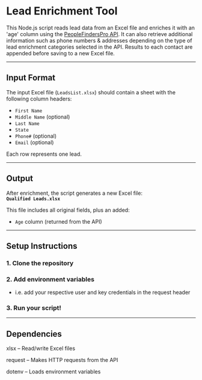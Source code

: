 # Lead Enrichment Tool

This Node.js script reads lead data from an Excel file and enriches it with an 'age' column using the [PeopleFindersPro API](https://www.peoplefinderspro.com/). It can also retrieve additional information such as phone numbers & addresses depending on the type of lead enrichment categories selected in the API. Results to each contact are appended before saving to a new Excel file.

---

## Input Format

The input Excel file (`LeadsList.xlsx`) should contain a sheet with the following column headers:

- `First Name`
- `Middle Name` (optional)
- `Last Name`
- `State`
- `Phone#` (optional)
- `Email` (optional)

Each row represents one lead.

---

## Output

After enrichment, the script generates a new Excel file:  
**`Qualified Leads.xlsx`**

This file includes all original fields, plus an added:
- `Age` column (returned from the API)

---

## Setup Instructions

### 1. Clone the repository
### 2. Add environment variables
- i.e. add your respective user and key credentials in the request header
### 3. Run your script! 

---

## Dependencies 

xlsx – Read/write Excel files

request – Makes HTTP requests from the API 

dotenv – Loads environment variables


